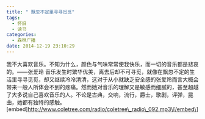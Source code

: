 ```yaml
---
title: " 飘忽不定里寻寻觅觅"
tags:
  - 怀旧
  - 读书
categories:
  - 森林广播
date: 2014-12-19 23:10:29
---
```


我不大喜欢音乐。不知为什么，颜色与气味常常使我快乐，而一切的音乐都是悲哀的。——张爱玲 音乐发生时繁华优美，离去后却不可寻觅，就像在飘忽不定的生活里寻寻觅觅，却又继续冷冷清清，这对于从小就缺乏安全感的张爱玲而言大概会带来一般人所体会不到的疼痛。然而她对音乐的理解又是敏感而细腻的，甚至超越了大多说自己喜欢音乐的人。不论是古典，交响，流行，爵士，歌剧，评弹，昆曲，她都有独特的感触。   \[embed\]http://www.coletree.com/radio/coletree\_radio\_092.mp3\[/embed\]